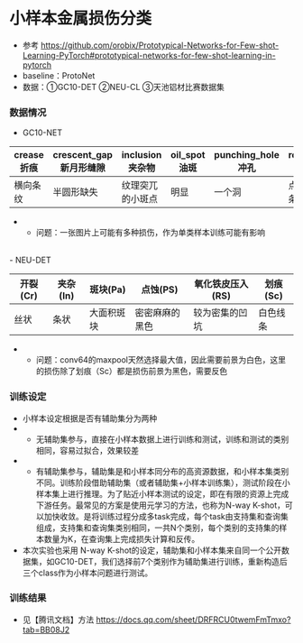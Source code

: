 # 小样本金属损伤分类
- 参考 https://github.com/orobix/Prototypical-Networks-for-Few-shot-Learning-PyTorch#prototypical-networks-for-few-shot-learning-in-pytorch
- baseline：ProtoNet
- 数据：①GC10-DET ②NEU-CL ③天池铝材比赛数据集
### 数据情况
-  GC10-NET

|  crease折痕  | crescent_gap新月形缝隙  | inclusion夹杂物  | oil_spot油斑 | punching_hole冲孔  | rolled_pit轧坑  | silk_spot丝斑  | waist_folding焊缝  | water_spot水斑  | welding_line腰部折痕  |
|  ----  | ----  |  ----  |  ----  |  ----  |  ----  |  ----  |  ----  |  ----  |  ----  |
| 横向条纹  | 半圆形缺失 | 纹理突兀的小斑点 | 明显 | 一个洞 | 点、片、条状坑 | 丝状细细的 | 不太明显 | 明显 | 一条皱纹 |

- - 问题：一张图片上可能有多种损伤，作为单类样本训练可能有影响 
<br />
- NEU-DET

|  开裂(Cr)  | 夹杂(In)  | 斑块(Pa)  | 点蚀(PS) | 氧化铁皮压入(RS)  | 划痕(Sc)  |
|  ----  | ----  |  ----  |  ----  |  ----  |  ----  |
| 丝状  | 条状 | 大面积斑块 | 密密麻麻的黑色 | 较为密集的凹坑 | 白色线条 |

- - 问题：conv64的maxpool天然选择最大值，因此需要前景为白色，这里的损伤除了划痕（Sc）都是损伤前景为黑色，需要反色
### 训练设定
- 小样本设定根据是否有辅助集分为两种
- - 无辅助集参与，直接在小样本数据上进行训练和测试，训练和测试的类别相同，容易过拟合，效果较差
- - 有辅助集参与，辅助集是和小样本同分布的高资源数据，和小样本集类别不同。训练阶段借助辅助集（或者辅助集+小样本训练集），测试阶段在小样本集上进行推理。为了贴近小样本测试的设定，即在有限的资源上完成下游任务。最常见的方案是使用元学习的方法，也称为N-way K-shot，可以加快收敛。是将训练过程分成多task完成，每个task由支持集和查询集组成，支持集和查询集类别相同，一共N个类别，每个类别的支持集的样本数量为K，在查询集上完成损失计算和反传。
- 本次实验也采用 N-way K-shot的设定，辅助集和小样本集来自同一个公开数据集，如GC10-DET，我们选择前7个类别作为辅助集进行训练，重新构造后三个class作为小样本问题进行测试。

### 训练结果
- 见【腾讯文档】方法 https://docs.qq.com/sheet/DRFRCU0twemFmTmxo?tab=BB08J2

